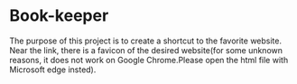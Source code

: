 # Book-keeper
The purpose of this project is to create a shortcut to the favorite website. Near the link, there is a favicon of the desired website(for some unknown reasons, it does not work on Google Chrome.Please open the html file with Microsoft edge insted).
